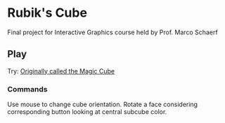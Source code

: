 # Rubik's Cube
Final project for Interactive Graphics course held by Prof. Marco Schaerf

## Play
Try: [Originally called the Magic Cube](https://sapienzainteractivegraphicscourse.github.io/final-project-alessandropaglialunga/)

### Commands
Use mouse to change cube orientation.
Rotate a face considering corresponding button looking at central subcube color.
